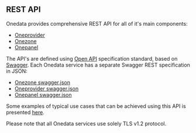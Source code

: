 ## REST API

Onedata provides comprehensive REST API for all of it's main components:
* [Oneprovider](rest/oneprovider-rest.md)
* [Onezone](rest/onezone-rest.md)
* [Onepanel](rest/onepanel-rest.md)

The API's are defined using [Open API](https://openapis.org/) specification standard, based on [Swagger](http://swagger.io/). Each Onedata service has a separate Swagger REST specification in JSON:
* [Onezone swagger.json](../swagger/onezone/swagger.json)
* [Oneprovider swagger.json](../swagger/oneprovider/swagger.json)
* [Onepanel swagger.json](../swagger/onepanel/swagger.json)

Some examples of typical use cases that can be achieved using this API
is presented [here](rest/examples.md).


Please note that all Onedata services use solely TLS v1.2 protocol.